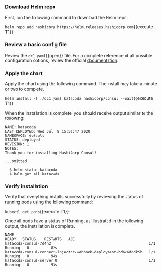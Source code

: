 ### Download Helm repo

First, run the following command to download the Helm repo:

`helm repo add hashicorp https://helm.releases.hashicorp.com`{{execute T1}}

### Review a basic config file

Review the `dc1.yaml`{{open}} file. For a complete reference of all possible configuration
options, review the official [documentation](https://www.consul.io/docs/k8s/helm).

### Apply the chart

Apply the chart using the following command. The install may take a minute or two to complete.

`helm install -f ./dc1.yaml katacoda hashicorp/consul --wait`{{execute T1}}

When the installation is complete, you should receive output similar to the following:

```plaintext
NAME: katacoda
LAST DEPLOYED: Wed Jul  8 15:56:47 2020
NAMESPACE: default
STATUS: deployed
REVISION: 1
NOTES:
Thank you for installing HashiCorp Consul!

...omitted

  $ helm status katacoda
  $ helm get all katacoda
```

### Verify installation

Verify that everything installs successfully by reviewing the status
of running pods using the following command:

`kubectl get pods`{{execute T1}}

Once all pods have a status of Running, as illustrated in the following output,
the installation is complete.

```shell
NAME                                                              READY   STATUS    RESTARTS   AGE
katacoda-consul-7d4h2                                             1/1     Running   0          82s
katacoda-consul-connect-injector-webhook-deployment-bd6c6dndk5b   1/1     Running   0          94s
katacoda-consul-server-0                                          1/1     Running   0          93s
```